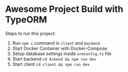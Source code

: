 # Awesome Project Build with TypeORM

Steps to run this project:

1. Run `npm i` command in `client` and `backend`
2. Start Docker Container with Docker-Compose
3. Setup database settings inside `ormconfig.ts` file
4. Start backend `cd bckend && npm run dev`
5. Start client `cd client && npm run dev`
